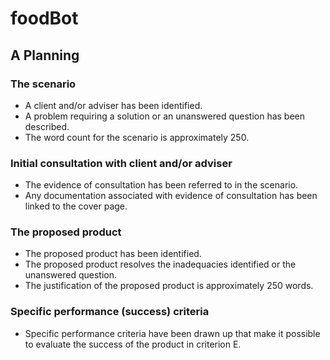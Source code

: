 # foodBot

## A Planning

### The scenario
 - A client and/or adviser has been identified.
 - A problem requiring a solution or an unanswered question has been described.
 - The word count for the scenario is approximately 250.
### Initial consultation with client and/or adviser
 - The evidence of consultation has been referred to in the scenario.
 - Any documentation associated with evidence of consultation has been linked to the cover page.
### The proposed product
 - The proposed product has been identified.
 - The proposed product resolves the inadequacies identified or the unanswered question.
 - The justification of the proposed product is approximately 250 words.
### Specific performance (success) criteria
 - Specific performance criteria have been drawn up that make it possible to evaluate the success of the product in criterion E.
